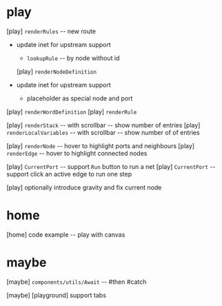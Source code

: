 # play

[play] `renderRules` -- new route

- update inet for upstream support

  - `lookupRule` -- by node without id

  [play] `renderNodeDefinition`

- update inet for upstream support

  - placeholder as special node and port

[play] `renderWordDefinition`
[play] `renderRule`

[play] `renderStack` -- with scrollbar -- show number of entries
[play] `renderLocalVariables` -- with scrollbar -- show number of of entries

[play] `renderNode` -- hover to highlight ports and neighbours
[play] `renderEdge` -- hover to highlight connected nodes

[play] `CurrentPort` -- support `Run` button to run a net
[play] `CurrentPort` -- support click an active edge to run one step

[play] optionally introduce gravity and fix current node

# home

[home] code example -- play with canvas

# maybe

[maybe] `components/utils/Await` -- #then #catch

[maybe] [playground] support tabs
